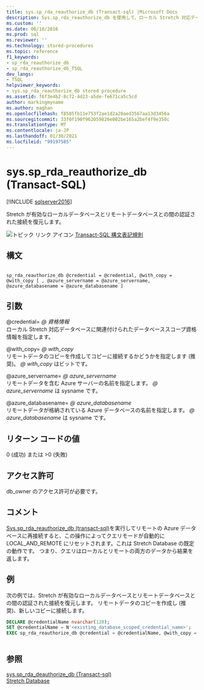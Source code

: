 ```yaml
---
title: sys.sp_rda_reauthorize_db (Transact-sql) |Microsoft Docs
description: Sys.sp_rda_reauthorize_db を使用して、ローカル Stretch 対応データベースとリモートデータベースの間の認証された接続を復元する方法について説明します。
ms.custom: ''
ms.date: 06/10/2016
ms.prod: sql
ms.reviewer: ''
ms.technology: stored-procedures
ms.topic: reference
f1_keywords:
- sp_rda_reauthorize_db
- sp_rda_reauthorize_db_TSQL
dev_langs:
- TSQL
helpviewer_keywords:
- sys.sp_rda_reauthorize_db stored procedure
ms.assetid: f6f3e4b2-8c72-4d23-a5de-fe671ca5c5cd
author: markingmyname
ms.author: maghan
ms.openlocfilehash: f8585fb11e753f2ae1d2a28aed3567aa13d3456a
ms.sourcegitcommit: 33f0f190f962059826e002be165a2bef4f9e350c
ms.translationtype: MT
ms.contentlocale: ja-JP
ms.lasthandoff: 01/30/2021
ms.locfileid: "99197585"
---
```

# <a name="syssp_rda_reauthorize_db-transact-sql"></a>sys.sp_rda_reauthorize_db (Transact-SQL)
[!INCLUDE [sqlserver2016](../../includes/applies-to-version/sqlserver2016.md)]

  Stretch が有効なローカルデータベースとリモートデータベースとの間の認証された接続を復元します。  
  
 ![トピック リンク アイコン](../../database-engine/configure-windows/media/topic-link.gif "トピック リンク アイコン") [Transact-SQL 構文表記規則](../../t-sql/language-elements/transact-sql-syntax-conventions-transact-sql.md)  
  
## <a name="syntax"></a>構文  
  
```  
  
sp_rda_reauthorize_db @credential = @credential, @with_copy = @with_copy [ , @azure_servername = @azure_servername, @azure_databasename = @azure_databasename ]  
```  
  
## <a name="arguments"></a>引数  
 @credential= *\@ 資格情報*  
 ローカル Stretch 対応データベースに関連付けられたデータベーススコープ資格情報を指定します。  
  
 @with_copy= *\@ with_copy*  
 リモートデータのコピーを作成してコピーに接続するかどうかを指定します (推奨)。 *\@ with_copy* はビットです。  
  
 @azure_servername= *\@ azure_servername*  
 リモートデータを含む Azure サーバーの名前を指定します。 *\@ azure_servername* は sysname です。  
  
 @azure_databasename= *\@ azure_databasename*  
 リモートデータが格納されている Azure データベースの名前を指定します。 *\@ azure_databasename* は sysname です。  
  
## <a name="return-code-values"></a>リターン コードの値  
 0 (成功) または >0 (失敗)  
  
## <a name="permissions"></a>アクセス許可  
 db_owner のアクセス許可が必要です。  
  
## <a name="remarks"></a>コメント  
 [Sys.sp_rda_reauthorize_db (transact-sql)](../../relational-databases/system-stored-procedures/sys-sp-rda-reauthorize-db-transact-sql.md)を実行してリモートの Azure データベースに再接続すると、この操作によってクエリモードが自動的に LOCAL_AND_REMOTE にリセットされます。これは Stretch Database の既定の動作です。 つまり、クエリはローカルとリモートの両方のデータから結果を返します。  
  
## <a name="example"></a>例  
 次の例では、Stretch が有効なローカルデータベースとリモートデータベースとの間の認証された接続を復元します。 リモートデータのコピーを作成し (推奨)、新しいコピーに接続します。  
  
```sql  
DECLARE @credentialName nvarchar(128);   
SET @credentialName = N'<existing_database_scoped_credential_name>';   
EXEC sp_rda_reauthorize_db @credential = @credentialName, @with_copy = 1;  
  
```  
  
## <a name="see-also"></a>参照  
 [sys.sp_rda_deauthorize_db &#40;Transact-sql&#41;](../../relational-databases/system-stored-procedures/sys-sp-rda-deauthorize-db-transact-sql.md)   
 [Stretch Database](../../sql-server/stretch-database/stretch-database.md)  
  
  
